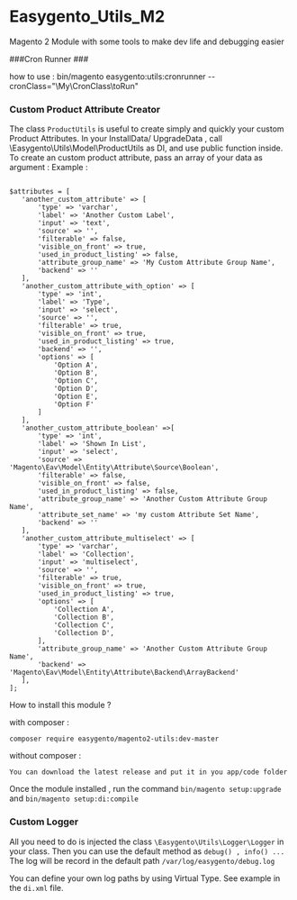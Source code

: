 # Easygento_Utils_M2
Magento 2 Module with some tools to make dev life and debugging easier

###Cron Runner ###

how to use :
bin/magento easygento:utils:cronrunner --cronClass="\My\CronClass\toRun"

### Custom Product Attribute Creator ###
The class `ProductUtils` is useful to create simply and quickly your custom Product Attributes.
In your InstallData/ UpgradeData , call \Easygento\Utils\Model\ProductUtils as DI,
and use public function inside. 
To create an custom product attribute, pass an array of your data as argument :
Example :
<pre><code>
$attributes = [
   'another_custom_attribute' => [
       'type' => 'varchar',
       'label' => 'Another Custom Label',
       'input' => 'text',
       'source' => '',
       'filterable' => false,
       'visible_on_front' => true,
       'used_in_product_listing' => false,
       'attribute_group_name' => 'My Custom Attribute Group Name',
       'backend' => ''
   ],
   'another_custom_attribute_with_option' => [
       'type' => 'int',
       'label' => 'Type',
       'input' => 'select',
       'source' => '',
       'filterable' => true,
       'visible_on_front' => true,
       'used_in_product_listing' => true,
       'backend' => '',
       'options' => [
           'Option A',
           'Option B',
           'Option C',
           'Option D',
           'Option E',
           'Option F'
       ]
   ],
   'another_custom_attribute_boolean' =>[
       'type' => 'int',
       'label' => 'Shown In List',
       'input' => 'select',
       'source' => 'Magento\Eav\Model\Entity\Attribute\Source\Boolean',
       'filterable' => false,
       'visible_on_front' => false,
       'used_in_product_listing' => false,
       'attribute_group_name' => 'Another Custom Attribute Group Name',
       'attribute_set_name' => 'my custom Attribute Set Name',
       'backend' => ''
   ],
   'another_custom_attribute_multiselect' => [
       'type' => 'varchar',
       'label' => 'Collection',
       'input' => 'multiselect',
       'source' => '',
       'filterable' => true,
       'visible_on_front' => true,
       'used_in_product_listing' => true,
       'options' => [
           'Collection A',
           'Collection B',
           'Collection C',
           'Collection D',
       ],
       'attribute_group_name' => 'Another Custom Attribute Group Name',
       'backend' => 'Magento\Eav\Model\Entity\Attribute\Backend\ArrayBackend'
   ],
];
</code></pre>

How to install this module ?

with composer : 

`composer require easygento/magento2-utils:dev-master`

without composer :

`You can download the latest release and put it in you app/code folder`

Once the module installed , run the command 
`bin/magento setup:upgrade` and  `bin/magento setup:di:compile`

### Custom Logger ###
All you need to do is injected the class `\Easygento\Utils\Logger\Logger` in your class.
Then you can use the default method as `debug() , info() ...`
The log will be record in the default path `/var/log/easygento/debug.log`

You can define your own log paths by using Virtual Type. See example in the `di.xml` file.
